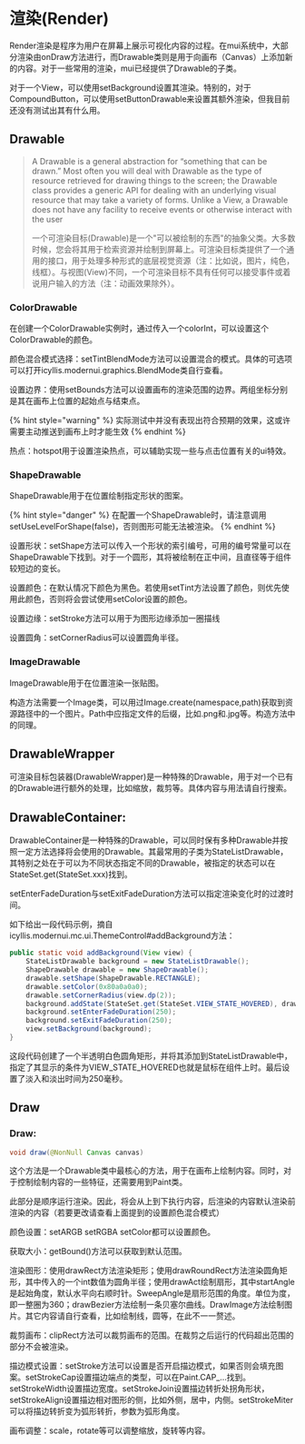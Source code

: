 # 渲染(Render)

Render渲染是程序为用户在屏幕上展示可视化内容的过程。在mui系统中，大部分渲染由onDraw方法进行，而Drawable类则是用于向画布（Canvas）上添加新的内容。对于一些常用的渲染，mui已经提供了Drawable的子类。

对于一个View，可以使用setBackground设置其渲染。特别的，对于CompoundButton，可以使用setButtonDrawable来设置其额外渲染，但我目前还没有测试出其有什么用。

## Drawable

> A Drawable is a general abstraction for “something that can be drawn.” Most often you will deal with Drawable as the type of resource retrieved for drawing things to the screen; the Drawable class provides a generic API for dealing with an underlying visual resource that may take a variety of forms. Unlike a View, a Drawable does not have any facility to receive events or otherwise interact with the user
>
> 一个可渲染目标(Drawable)是一个"可以被绘制的东西"的抽象父类。大多数时候，您会将其用于检索资源并绘制到屏幕上。可渲染目标类提供了一个通用的接口，用于处理多种形式的底层视觉资源（注：比如说，图片，纯色，线框）。与视图(View)不同，一个可渲染目标不具有任何可以接受事件或着说用户输入的方法（注：动画效果除外）。

### ColorDrawable

在创建一个ColorDrawable实例时，通过传入一个colorInt，可以设置这个ColorDrawable的颜色。

颜色混合模式选择：setTintBlendMode方法可以设置混合的模式。具体的可选项可以打开icyllis.modernui.graphics.BlendMode类自行查看。

设置边界：使用setBounds方法可以设置画布的渲染范围的边界。两组坐标分别是其在画布上位置的起始点与结束点。

{% hint style="warning" %}
实际测试中并没有表现出符合预期的效果，这或许需要主动推送到画布上时才能生效
{% endhint %}

热点：hotspot用于设置渲染热点，可以辅助实现一些与点击位置有关的ui特效。

### ShapeDrawable

ShapeDrawable用于在位置绘制指定形状的图案。

{% hint style="danger" %}
在配置一个ShapeDrawable时，请注意调用setUseLevelForShape(false)，否则图形可能无法被渲染。
{% endhint %}

设置形状：setShape方法可以传入一个形状的索引编号，可用的编号常量可以在ShapeDrawable下找到。对于一个圆形，其将被绘制在正中间，且直径等于组件较短边的变长。

设置颜色：在默认情况下颜色为黑色。若使用setTint方法设置了颜色，则优先使用此颜色，否则将会尝试使用setColor设置的颜色。

设置边缘：setStroke方法可以用于为图形边缘添加一圈描线

设置圆角：setCornerRadius可以设置圆角半径。

### ImageDrawable

ImageDrawable用于在位置渲染一张贴图。

构造方法需要一个Image类，可以用过Image.create(namespace,path)获取到资源路径中的一个图片。Path中应指定文件的后缀，比如.png和.jpg等。构造方法中的同理。



## DrawableWrapper

可渲染目标包装器(DrawableWrapper)是一种特殊的Drawable，用于对一个已有的Drawable进行额外的处理，比如缩放，裁剪等。具体内容与用法请自行搜索。



## DrawableContainer:

DrawableContainer是一种特殊的Drawable，可以同时保有多种Drawable并按照一定方法选择将会使用的Drawable。其最常用的子类为StateListDrawable，其特别之处在于可以为不同状态指定不同的Drawable，被指定的状态可以在StateSet.get(StateSet.xxx)找到。

setEnterFadeDuration与setExitFadeDuration方法可以指定渲染变化时的过渡时间。

如下给出一段代码示例，摘自icyllis.modernui.mc.ui.ThemeControl#addBackground方法：

```java
public static void addBackground(View view) {
    StateListDrawable background = new StateListDrawable();
    ShapeDrawable drawable = new ShapeDrawable();
    drawable.setShape(ShapeDrawable.RECTANGLE);
    drawable.setColor(0x80a0a0a0);
    drawable.setCornerRadius(view.dp(2));
    background.addState(StateSet.get(StateSet.VIEW_STATE_HOVERED), drawable);
    background.setEnterFadeDuration(250);
    background.setExitFadeDuration(250);
    view.setBackground(background);
}
```

这段代码创建了一个半透明白色圆角矩形，并将其添加到StateListDrawable中，指定了其显示的条件为VIEW\_STATE\_HOVERED也就是鼠标在组件上时。最后设置了淡入和淡出时间为250毫秒。



## Draw

### Draw:

```java
void draw(@NonNull Canvas canvas)
```

这个方法是一个Drawable类中最核心的方法，用于在画布上绘制内容。同时，对于控制绘制内容的一些特征，还需要用到Paint类。

此部分是顺序运行渲染。因此，将会从上到下执行内容，后渲染的内容默认渲染前渲染的内容（若要更改请查看上面提到的设置颜色混合模式）

颜色设置：setARGB setRGBA setColor都可以设置颜色。

获取大小：getBound()方法可以获取到默认范围。

渲染图形：使用drawRect方法渲染矩形；使用drawRoundRect方法渲染圆角矩形，其中传入的一个int数值为圆角半径；使用drawAct绘制扇形，其中startAngle是起始角度，默认水平向右顺时针。SweepAngle是扇形范围的角度。单位为度，即一整圈为360；drawBezier方法绘制一条贝塞尔曲线。DrawImage方法绘制图片。其它内容请自行查看，比如绘制线，圆等，在此不一一赘述。

裁剪画布：clipRect方法可以裁剪画布的范围。在裁剪之后运行的代码超出范围的部分不会被渲染。

描边模式设置：setStroke方法可以设置是否开启描边模式，如果否则会填充图案。setStrokeCap设置描边端点的类型，可以在Paint.CAP\_...找到。setStrokeWidth设置描边宽度。setStrokeJoin设置描边转折处拐角形状，setStrokeAlign设置描边相对图形的侧，比如外侧，居中，内侧。setStrokeMiter可以将描边转折变为弧形转折，参数为弧形角度。

画布调整：scale，rotate等可以调整缩放，旋转等内容。
